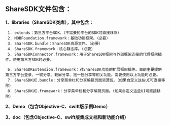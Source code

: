 
## ShareSDK文件包含：

**1、libraries（ShareSDK类库），其中包含：**

     1. extends：第三方平台SDK。（不需要的平台的SDK可直接移除）
     2. MOBFoundation.framework：基础功能框架。（必要）
     3. ShareSDK.bundle：ShareSDK资源文件。（必要）
     4. ShareSDK.framework：核心静态库。（必要）
     5. ShareSDKConnector.framework：用于ShareSDK框架与外部框架连接的代理框架插件。使用第三方SDK时必要。
     
     6. ShareSDKExtension.framework：对ShareSDK功能的扩展框架插件。目前主要提供第三方平台登录、一键分享、截屏分享、摇一摇分享等相关功能。需要使用以上功能时必要。
     7. ShareSDKUI.bundle：分享菜单栏和分享编辑页面资源包。（如果自定义这些UI可直接移除）
     8. ShareSDKUI.framework：分享菜单栏和分享编辑页面。（如果自定义这些UI可直接移除）

**2、Demo（包含Objective-C、swift版示例Demo）**
 
**3、doc（包含Objective-C、swift版集成文档和新功能介绍）**

